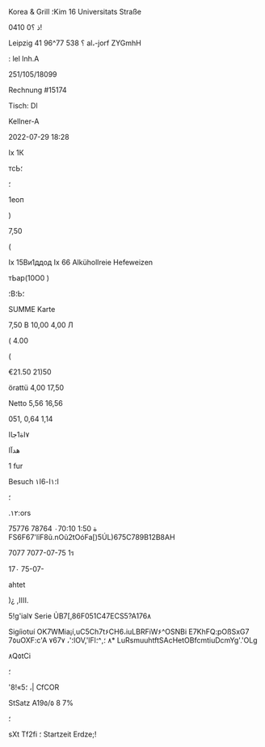 Korea & Grill
؛Kim
16 Universitats  Straße

0410
 0ذ
؟!

Leipzig ؟
538 77^96 41
al،-jorf ZYGmhH

:
lel
lnh.A

251/105/18099

Rechnung #15174

Tisch:  Dl

Kellner-A

2022-07-29  18:28

Ix  1К

тсЬ؛

؛

1еоп

)

7,50

(

Ix  15Ви1ддод
Ix  66  Alkühollreie  Hefeweizen

тЬар(10О0
 )

؛В؛Ь؛

SUMME
Karte

7,50  B
10,00
4,00  Л

(
4.00

(

€21.50
21)50

örattü
4,00
17,50

Netto
5,56
16,56

051,
0,64
1,14

٧اة1جاا

 هدآا

 1 fur

Besuch  ا؛١ا-6ا١

؛

.١٢:ors

75776
ة
1:50
٠70:10
78764
FS6F67'lỉF8ũ.nOũ2tOóFa[)5ÚL)675C789B12B8AH

7077
7077-07-75 1ร

17٠ 75-07-

ahtet

)¿
,اااا.

5!g'ial٧
Serie
ỦB7[,86F051C47ECS5?A176٨

Sigíiotuí  OK7WMia¡í,uC5Ch7t۶CH6،iuLBRFiW۶^OSNBi
E7KhFQ:pOßSxG7
7٥uOXF:c'A
؛'،
٧67٧lOV,'lFl٨
؛,^؛\*
LuRsmuuhtftSAcHetOBfcmtiuDcmYg'.'OLg

٨Q٥tCi

؛

'؛5»!8
،|
CfCOR

StSatz
A19٥/٥
8  7%

؛

sXt
Tf2fi
؛
Startzeit
Erdze;!

